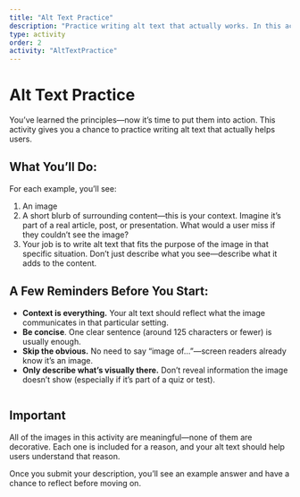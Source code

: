 ```yaml
---
title: "Alt Text Practice"
description: "Practice writing alt text that actually works. In this activity, you’ll look at images in context and write helpful, accurate descriptions for users who can’t see them."
type: activity
order: 2
activity: "AltTextPractice"
---
```


<!-- have them guess based on bad alt text => similar to the link text activity? -->

# Alt Text Practice

You’ve learned the principles—now it’s time to put them into action. This activity gives you a chance to practice writing alt text that actually helps users.

## What You’ll Do:

For each example, you’ll see:

1. An image
2. A short blurb of surrounding content—this is your context. Imagine it’s part of a real article, post, or presentation. What would a user miss if they couldn’t see the image?
3. Your job is to write alt text that fits the purpose of the image in that specific situation. Don’t just describe what you see—describe what it adds to the content.

## A Few Reminders Before You Start:

- **Context is everything.** Your alt text should reflect what the image communicates in that particular setting.
- **Be concise**. One clear sentence (around 125 characters or fewer) is usually enough.
- **Skip the obvious.** No need to say “image of…”—screen readers already know it’s an image.
- **Only describe what’s visually there.** Don’t reveal information the image doesn’t show (especially if it’s part of a quiz or test).

<div class="important-callout">
  <img src="/images/icon_eyes_right.png" alt="" class="icon-eyes" />
  <div>
    <h2 class="important-heading">Important</h2>
    <div class="important-content">
      <p>
        All of the images in this activity are meaningful—none of them are decorative. Each one is included for a reason, and your alt text should help users understand that reason.
      </p>
    </div>
  </div>
</div>

Once you submit your description, you’ll see an example answer and have a chance to reflect before moving on.
